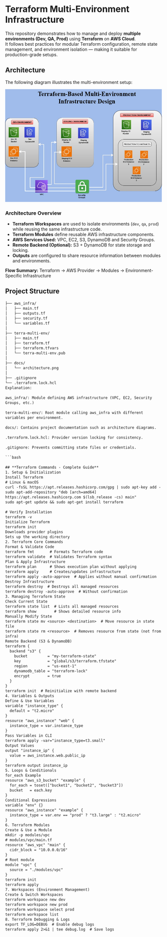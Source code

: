 # Terraform Multi-Environment Infrastructure

This repository demonstrates how to manage and deploy **multiple environments (Dev, QA, Prod)** using **Terraform** on **AWS Cloud**.  
It follows best practices for modular Terraform configuration, remote state management, and environment isolation — making it suitable for production-grade setups.

## Architecture

The following diagram illustrates the multi-environment setup:

![Terraform Multi-Environment Architecture](Image/Terraform-Infr-Design.jpg)

### Architecture Overview
- **Terraform Workspaces** are used to isolate environments (`dev`, `qa`, `prod`) while reusing the same infrastructure code.
- **Terraform Modules** define reusable AWS infrastructure components.
- **AWS Services Used:** VPC, EC2, S3, DynamoDB and Security Groups.
- **Remote Backend (Optional):** S3 + DynamoDB for state storage and locking.
- **Outputs** are configured to share resource information between modules and environments.

**Flow Summary:**
Terraform → AWS Provider → Modules → Environment-Specific Infrastructure

## Project Structure

```plaintext
├── aws_infra/
│   ├── main.tf
│   ├── outputs.tf
│   ├── security.tf
│   └── variables.tf
│
├── terra-multi-env/
│   ├── main.tf
│   ├── terraform.tf
│   ├── terraform.tfvars
│   └── terra-multi-env.pub
│
├── docs/
│   └── architecture.png
│
├── .gitignore
└── .terraform.lock.hcl
Explanation:

aws_infra/: Module defining AWS infrastructure (VPC, EC2, Security Groups, etc.)

terra-multi-env/: Root module calling aws_infra with different variables per environment.

docs/: Contains project documentation such as architecture diagrams.

.terraform.lock.hcl: Provider version locking for consistency.

.gitignore: Prevents committing state files or credentials.

```bash

## **Terraform Commands - Complete Guide**
1. Setup & Initialization
Install Terraform
# Linux & macOS
curl -fsSL https://apt.releases.hashicorp.com/gpg | sudo apt-key add -
sudo apt-add-repository "deb [arch=amd64] https://apt.releases.hashicorp.com $(lsb_release -cs) main"
sudo apt-get update && sudo apt-get install terraform

# Verify Installation
terraform -v
Initialize Terraform
terraform init
Downloads provider plugins
Sets up the working directory
2. Terraform Core Commands
Format & Validate Code
terraform fmt       # Formats Terraform code
terraform validate  # Validates Terraform syntax
Plan & Apply Infrastructure
terraform plan      # Shows execution plan without applying
terraform apply     # Creates/updates infrastructure
terraform apply -auto-approve  # Applies without manual confirmation
Destroy Infrastructure
terraform destroy  # Destroys all managed resources
terraform destroy -auto-approve  # Without confirmation
3. Managing Terraform State
Check Current State
terraform state list  # Lists all managed resources
terraform show        # Shows detailed resource info
Manually Modify State
terraform state mv <source> <destination>  # Move resource in state file
terraform state rm <resource>  # Removes resource from state (not from infra)
Remote Backend (S3 & DynamoDB)
terraform {
  backend "s3" {
    bucket         = "my-terraform-state"
    key            = "global/s3/terraform.tfstate"
    region         = "us-east-1"
    dynamodb_table = "terraform-lock"
    encrypt        = true
  }
}
terraform init  # Reinitialize with remote backend
4. Variables & Outputs
Define & Use Variables
variable "instance_type" {
  default = "t2.micro"
}
resource "aws_instance" "web" {
  instance_type = var.instance_type
}
Pass Variables in CLI
terraform apply -var="instance_type=t3.small"
Output Values
output "instance_ip" {
  value = aws_instance.web.public_ip
}
terraform output instance_ip
5. Loops & Conditionals
for_each Example
resource "aws_s3_bucket" "example" {
  for_each = toset(["bucket1", "bucket2", "bucket3"])
  bucket   = each.key
}
Conditional Expressions
variable "env" {}
resource "aws_instance" "example" {
  instance_type = var.env == "prod" ? "t3.large" : "t2.micro"
}
6. Terraform Modules
Create & Use a Module
mkdir -p modules/vpc
# modules/vpc/main.tf
resource "aws_vpc" "main" {
  cidr_block = "10.0.0.0/16"
}
# Root module
module "vpc" {
  source = "./modules/vpc"
}
terraform init
terraform apply
7. Workspaces (Environment Management)
Create & Switch Workspaces
terraform workspace new dev
terraform workspace new prod
terraform workspace select prod
terraform workspace list
8. Terraform Debugging & Logs
export TF_LOG=DEBUG  # Enable debug logs
terraform apply 2>&1 | tee debug.log  # Save logs
